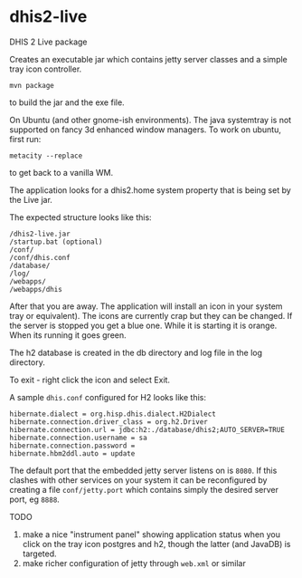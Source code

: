 # dhis2-live
DHIS 2 Live package

Creates an  executable jar which  contains jetty server classes  and a
simple tray icon controller. 

```
mvn package
```

to build the jar and the exe file.  

On Ubuntu (and other gnome-ish environments).  The java systemtray
is not supported on fancy 3d enhanced window managers.  To work on
ubuntu, first run:

```
metacity --replace
```

to get back to a vanilla WM.

The application looks for a dhis2.home system property that is being set by the Live jar.

The expected structure looks like this:

```
/dhis2-live.jar
/startup.bat (optional)
/conf/
/conf/dhis.conf
/database/
/log/
/webapps/
/webapps/dhis
```

After that you are away.  The application will install an icon in your
system tray or equivalent).  The icons are currently crap but they can
be changed.  If the server is stopped you get a blue one.  While it is
starting it is orange.  When its running it goes green.

The h2 database is created in the db directory and log file in the log directory.

To exit - right click the icon and select Exit.

A sample `dhis.conf` configured for H2 looks like this:

```
hibernate.dialect = org.hisp.dhis.dialect.H2Dialect
hibernate.connection.driver_class = org.h2.Driver
hibernate.connection.url = jdbc:h2:./database/dhis2;AUTO_SERVER=TRUE
hibernate.connection.username = sa
hibernate.connection.password =
hibernate.hbm2ddl.auto = update
```

The default port that the embedded jetty server listens on is `8080`.  If this
clashes with other services on your system it can be reconfigured by creating a
file `conf/jetty.port` which contains simply the desired server port, eg `8888`.


TODO 
1.  make a nice "instrument panel" showing application status when you
click on the tray icon
postgres and h2, though the latter (and JavaDB) is targeted.
2.  make richer configuration of jetty through `web.xml` or similar


